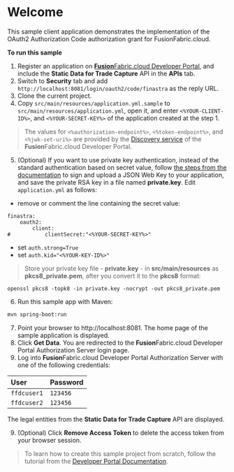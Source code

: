 # Welcome

This sample client application demonstrates the implementation of the OAuth2 Authorization Code authorization grant for FusionFabric.cloud.

**To run this sample**

1. Register an application on [**Fusion**Fabric.cloud Developer Portal](https://developer.fusionfabric.cloud), and include the **Static Data for Trade Capture** API in the **APIs** tab.
2. Switch to **Security** tab and add `http://localhost:8081/login/oauth2/code/finastra` as the reply URL.
3. Clone the current project.
4. Copy `src/main/resources/application.yml.sample` to `src/main/resources/application.yml`, open it, and enter `<%YOUR-CLIENT-ID%>`, and `<%YOUR-SECRET-KEY%>` of the application created at the step 1.   

> The values for `<%authorization-endpoint%>`, `<%token-endpoint%>`, and `<%jwk-set-uri%>` are provided by the [Discovery service](https://developer.fusionfabric.cloud/documentation/oauth2-grants#discovery-service) of the **Fusion**Fabric.cloud Developer Portal.

5. (Optional) If you want to use private key authentication, instead of the standard authentication based on secret value, follow [the steps from the documentation](https://developer.fusionfabric.cloud/documentation/oauth2-grants#jwk-auth) to sign and upload a JSON Web Key to your application, and save the private RSA key in a file named **private.key**. Edit `application.yml` as follows:
+ remove or comment the line containing the secret value: 
```
finastra:
    oauth2:
        client:
#           clientSecret:"<%YOUR-SECRET-KEY%>"
```
+ set `auth.strong=True`
+ set `auth.kid="<%YOUR-KEY-ID%>"`

> Store your private key file - **private.key** - in  **src/main/resources** as **pkcs8_private.pem**, after you convert it to the **pkcs8** format:
```
openssl pkcs8 -topk8 -in private.key -nocrypt -out pkcs8_private.pem
```  

6. Run this sample app with Maven:

```sh
mvn spring-boot:run
```

7. Point your browser to http://localhost:8081. The home page of the sample application is displayed.
8. Click **Get Data**. You are redirected to the **Fusion**Fabric.cloud Developer Portal Authorization Server login page. 
9. Log into **Fusion**Fabric.cloud Developer Portal Authorization Server with one of the following credentials:

| User        | Password |
| :---------- | :------- |
| `ffdcuser1` | `123456` |
| `ffdcuser2` | `123456` |

The legal entities from the **Static Data for Trade Capture** API are displayed.

9. (Optional) Click **Remove Access Token** to delete the access token from your browser session.

> To learn how to create this sample project from scratch, follow the tutorial from the [Developer Portal Documentation](https://developer.fusionfabric.cloud/documentation/examples/sample-client-springboot).
